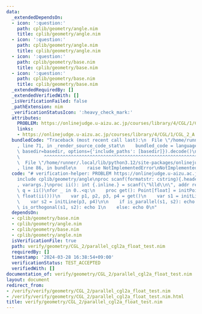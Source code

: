 ```yaml
---
data:
  _extendedDependsOn:
  - icon: ':question:'
    path: cplib/geometry/angle.nim
    title: cplib/geometry/angle.nim
  - icon: ':question:'
    path: cplib/geometry/angle.nim
    title: cplib/geometry/angle.nim
  - icon: ':question:'
    path: cplib/geometry/base.nim
    title: cplib/geometry/base.nim
  - icon: ':question:'
    path: cplib/geometry/base.nim
    title: cplib/geometry/base.nim
  _extendedRequiredBy: []
  _extendedVerifiedWith: []
  _isVerificationFailed: false
  _pathExtension: nim
  _verificationStatusIcon: ':heavy_check_mark:'
  attributes:
    PROBLEM: https://onlinejudge.u-aizu.ac.jp/courses/library/4/CGL/1/CGL_2_A
    links:
    - https://onlinejudge.u-aizu.ac.jp/courses/library/4/CGL/1/CGL_2_A
  bundledCode: "Traceback (most recent call last):\n  File \"/home/runner/.local/lib/python3.12/site-packages/onlinejudge_verify/documentation/build.py\"\
    , line 71, in _render_source_code_stat\n    bundled_code = language.bundle(stat.path,\
    \ basedir=basedir, options={'include_paths': [basedir]}).decode()\n          \
    \         ^^^^^^^^^^^^^^^^^^^^^^^^^^^^^^^^^^^^^^^^^^^^^^^^^^^^^^^^^^^^^^^^^^^^^^^^^^^^^^^^^\n\
    \  File \"/home/runner/.local/lib/python3.12/site-packages/onlinejudge_verify/languages/nim.py\"\
    , line 86, in bundle\n    raise NotImplementedError\nNotImplementedError\n"
  code: "# verification-helper: PROBLEM https://onlinejudge.u-aizu.ac.jp/courses/library/4/CGL/1/CGL_2_A\n\
    include cplib/geometry/angle\nproc scanf(formatstr: cstring){.header: \"<stdio.h>\"\
    , varargs.}\nproc ii(): int {.inline.} = scanf(\"%lld\\n\", addr result)\n\nvar\
    \ q = ii()\nfor _ in 0..<q:\n    proc get(): Point[float] = initPoint(float(ii()),\
    \ float(ii()))\n    var p1, p2, p3, p4 = get()\n    var s1 = initLine(p1, p2)\n\
    \    var s2 = initLine(p3, p4)\n\n    if is_parallel(s1, s2): echo 2\n    elif\
    \ is_orthogonal(s1, s2): echo 1\n    else: echo 0\n"
  dependsOn:
  - cplib/geometry/base.nim
  - cplib/geometry/angle.nim
  - cplib/geometry/base.nim
  - cplib/geometry/angle.nim
  isVerificationFile: true
  path: verify/geometry/CGL_2/parallel_cgl2a_float_test.nim
  requiredBy: []
  timestamp: '2024-03-28 16:38:54+09:00'
  verificationStatus: TEST_ACCEPTED
  verifiedWith: []
documentation_of: verify/geometry/CGL_2/parallel_cgl2a_float_test.nim
layout: document
redirect_from:
- /verify/verify/geometry/CGL_2/parallel_cgl2a_float_test.nim
- /verify/verify/geometry/CGL_2/parallel_cgl2a_float_test.nim.html
title: verify/geometry/CGL_2/parallel_cgl2a_float_test.nim
---
```

